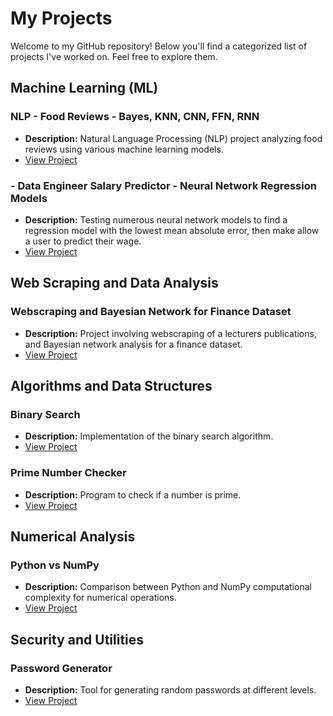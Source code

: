 # My Projects

Welcome to my GitHub repository! Below you'll find a categorized list of projects I've worked on. Feel free to explore them.

## Machine Learning (ML)

### NLP - Food Reviews - Bayes, KNN, CNN, FFN, RNN

- **Description:** Natural Language Processing (NLP) project analyzing food reviews using various machine learning models.
- [View Project](https://github.com/Samuel-Mason-git/Recent-Projects/blob/main/NLP%20-%20Food%20Reviews%20-%20Bayes%2C%20KNN%2C%20CNN%2C%20FFN%2C%20RNN.)

### - Data Engineer Salary Predictor - Neural Network Regression Models 

- **Description:** Testing numerous neural network models to find a regression model with the lowest mean absolute error, then make allow a user to predict their wage.
- [View Project](https://github.com/Samuel-Mason-git/Recent-Projects/blob/main/Data_Engineer_ML_Regression.ipynb)

## Web Scraping and Data Analysis

### Webscraping and Bayesian Network for Finance Dataset

- **Description:** Project involving webscraping of a lecturers publications, and Bayesian network analysis for a finance dataset.
- [View Project](https://github.com/Samuel-Mason-git/Recent-Projects/blob/main/Webscraping%20and%20Bayesian%20Network%20for%20Finance%20Dataset)

## Algorithms and Data Structures

### Binary Search

- **Description:** Implementation of the binary search algorithm.
- [View Project](link_to_binary_search_project)

### Prime Number Checker

- **Description:** Program to check if a number is prime.
- [View Project](https://github.com/Samuel-Mason-git/Recent-Projects/blob/main/Binary_Search)

## Numerical Analysis

### Python vs NumPy

- **Description:** Comparison between Python and NumPy computational complexity for numerical operations.
- [View Project](https://github.com/Samuel-Mason-git/Recent-Projects/blob/main/Python_vs_NumPy)

## Security and Utilities

### Password Generator

- **Description:** Tool for generating random passwords at different levels.
- [View Project](https://github.com/Samuel-Mason-git/Recent-Projects/blob/main/Password_Generator)
